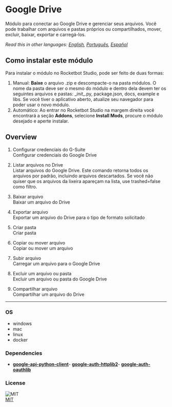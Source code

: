 



# Google Drive
  
Módulo para conectar ao Google Drive e gerenciar seus arquivos. Você pode trabalhar com arquivos e pastas próprios ou compartilhados, mover, excluir, baixar, exportar e carregá-los.  

*Read this in other languages: [English](README.md), [Português](README.pr.md), [Español](README.es.md)*

## Como instalar este módulo
  
Para instalar o módulo no Rocketbot Studio, pode ser feito de duas formas:
1. Manual: __Baixe__ o arquivo .zip e descompacte-o na pasta módulos. O nome da pasta deve ser o mesmo do módulo e dentro dela devem ter os seguintes arquivos e pastas: \__init__.py, package.json, docs, example e libs. Se você tiver o aplicativo aberto, atualize seu navegador para poder usar o novo módulo.
2. Automático: Ao entrar no Rocketbot Studio na margem direita você encontrará a seção **Addons**, selecione **Install Mods**, procure o módulo desejado e aperte instalar.  


## Overview


1. Configurar credenciais do G-Suite  
Configurar credenciais do Google Drive

2. Listar arquivos no Drive  
Listar arquivos do Google Drive. Este comando retorna todos os arquivos por padrão, incluindo arquivos descartados. Se você não quiser que os arquivos da lixeira apareçam na lista, use trashed=false como filtro.

3. Baixar arquivo  
Baixar um arquivo do Drive

4. Exportar arquivo  
Exportar um arquivo do Drive para o tipo de formato solicitado

5. Criar pasta  
Criar pasta

6. Copiar ou mover arquivo  
Copiar ou mover um arquivo

7. Subir arquivo  
Carregar um arquivo para o Google Drive

8. Excluir um arquivo ou pasta  
Excluir um arquivo ou pasta do Google Drive

9. Compartilhar arquivo  
Compartilhar um arquivo do Drive  




----
### OS

- windows
- mac
- linux
- docker

### Dependencies
- [**google-api-python-client**](https://pypi.org/project/google-api-python-client/)- [**google-auth-httplib2**](https://pypi.org/project/google-auth-httplib2/)- [**google-auth-oauthlib**](https://pypi.org/project/google-auth-oauthlib/)
### License
  
![MIT](https://camo.githubusercontent.com/107590fac8cbd65071396bb4d04040f76cde5bde/687474703a2f2f696d672e736869656c64732e696f2f3a6c6963656e73652d6d69742d626c75652e7376673f7374796c653d666c61742d737175617265)  
[MIT](http://opensource.org/licenses/mit-license.ph)